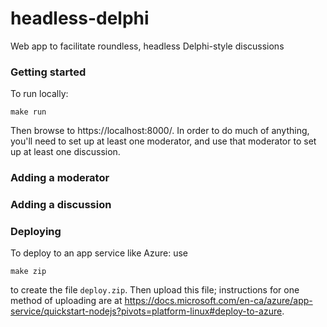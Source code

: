# headless-delphi
Web app to facilitate roundless, headless Delphi-style discussions

### Getting started

To run locally:

```
make run
```

Then browse to https://localhost:8000/.
In order to do much of anything, you'll need to set up at least one moderator, and use that moderator to set up at least one discussion.

### Adding a moderator

### Adding a discussion

### Deploying

To deploy to an app service like Azure: use

```
make zip
```

to create the file `deploy.zip`. Then upload this file; instructions for one method of uploading are at https://docs.microsoft.com/en-ca/azure/app-service/quickstart-nodejs?pivots=platform-linux#deploy-to-azure.


